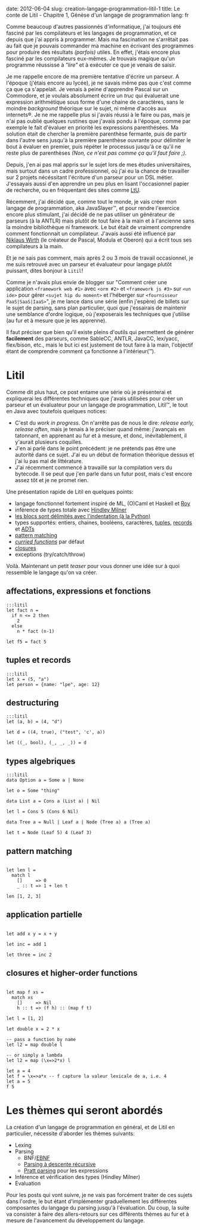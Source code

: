 date: 2012-06-04
slug: creation-langage-programmation-litil-1
title: Le conte de Litil - Chapitre 1, Génèse d'un langage de programmation
lang: fr

Comme beaucoup d'autres passionnés d'informatique, j'ai toujours été fasciné par les compilateurs et les langages de programmation, et ce depuis que j'ai appris à programmer. Mais ma fascination ne s'arrêtait pas au fait que je pouvais commander ma machine en écrivant des programmes pour produire des résultats *(parfois)* utiles. En effet, j'étais encore plus fasciné par les compilateurs eux-mêmes. Je trouvais magique qu'un programme réussisse à *"lire"* et à exécuter ce que je venais de saisir.

Je me rappelle encore de ma première tentative d'écrire un parseur. A l'époque (j'étais encore au lycée), je ne savais même pas que c'est comme ça que ça s'appelait. Je venais à peine d'apprendre Pascal sur un Commodore, et je voulais absolument écrire un *truc* qui évaluerait une expression arithmétique sous forme d'une chaine de caractères, sans le moindre *background* théorique sur le sujet, ni même d'accès aux internets®. Je ne me rappelle plus si j'avais réussi à le faire ou pas, mais je n'ai pas oublié quelques rustines que j'avais pondu à l'époque, comme par exemple le fait d'évaluer en priorité les expressions parenthésées. Ma solution était de chercher la première parenthèse fermante, puis de partir dans l'autre sens jusqu'à la première parenthèse ouvrante pour délimiter le bout à évaluer en premier, puis répéter le processus jusqu'à ce qu'il ne reste plus de parenthèses *(Non, ce n'est pas comme ça qu'il faut faire ;)*.

Depuis, j'en ai pas mal appris sur le sujet lors de mes études universitaires, mais surtout dans un cadre professionnel, où j'ai eu la chance de travailler sur 2 projets nécéssitant l'écriture d'un parseur pour un DSL métier. J'essayais aussi d'en apprendre un peu plus en lisant l'occasionnel papier de recherche, ou en fréquentant des sites comme [LtU](http://lambda-the-ultimate.org/).

Récemment, j'ai décidé que, comme tout le monde, je vais créer mon langage de programmation, aka JavaSlayer™, et pour rendre l'exercice encore plus stimulant, j'ai décidé de ne pas utiliser un générateur de parseurs (à la ANTLR) mais plutôt de tout faire à la main et à l'ancienne sans la moindre bibliothèque ni framework. Le but était de vraiment comprendre comment fonctionnait un compilateur. J'avais aussi été influencé par [Niklaus Wirth](http://en.wikipedia.org/wiki/Niklaus_Wirth) (le créateur de Pascal, Modula et Oberon) qui a écrit tous ses compilateurs à la main.

Et je ne sais pas comment, mais après 2 ou 3 mois de travail occasionnel, je me suis retrouvé avec un parseur et évaluateur pour langage plutôt puissant, dites bonjour à `Litil`!

Comme je n'avais plus envie de blogger sur "Comment créer une application `<framework web #1>` avec `<orm #2>` et `<framework js #3>` sur `<un ide>` pour gérer `<sujet hip du moment>` et l'héberger sur `<fournisseur PaaS|SaaS|IaaS>`", je me lance dans une série (enfin j'espère) de billets sur le sujet de parsing, sans plan particulier, quoi que j'essairais de maintenir une semblance d'ordre logique, où j'exposerais les techniques que j'utilise (au fur et à mesure que je les apprenne).

Il faut préciser que bien qu'il existe pleins d'outils qui permettent de générer **facilement** des parseurs, comme SableCC, ANTLR, JavaCC, lex/yacc, flex/bison, etc., mais le but ici est justement de tout faire à la main, l'objectif étant de comprendre comment ça fonctionne à l'intérieur(™).

# Litil

Comme dit plus haut, ce post entame une série où je présenterai et expliquerai les différentes techniques que j'avais utilisées pour créer un parseur et un évaluateur pour un langage de programmation, Litil™, le tout en Java avec toutefois quelques notices:

* C'est du *work in progress*. On n'arrête pas de nous le dire: *release early, release often*, mais je tenais à le préciser quand même: j'avançais en tatonnant, en apprenant au fur et à mesure, et donc, inévitablement, il y'aurait plusieurs coquilles.
* J'en ai parlé dans le point précédent: je ne prétends pas être une autorité dans ce sujet. J'ai eu un début de formation théorique dessus et j'ai lu pas mal de littérature.
* J'ai récemment commencé à travaillé sur la compilation vers du bytecode. Il se peut que j'en parle dans un futur post, mais c'est encore assez tôt et je ne promet rien.

Une présentation rapide de Litil en quelques points:

* langage fonctionnel fortement inspiré de ML, (O)Caml et Haskell et [Roy](http://roy.brianmckenna.org/)
* inférence de types totale avec [Hindley Milner](http://en.wikipedia.org/wiki/Hindley-Milner_type_inference)
* [les blocs sont délimités avec l'indentation (à la Python)](http://en.wikipedia.org/wiki/Off-side_rule)
* types supportés: entiers, chaines, booléens, caractères, [tuples](http://en.wikipedia.org/wiki/Tuple), [records](http://en.wikipedia.org/wiki/Record_\(computer_science\)) et [ADTs](http://en.wikipedia.org/wiki/Algebraic_data_type)
* [pattern matching](http://en.wikipedia.org/wiki/Pattern_matching)
* *[curried functions](http://en.wikipedia.org/wiki/Currying)* par défaut
* [closures](http://en.wikipedia.org/wiki/Closure_\(computer_science\))
* exceptions (try/catch/throw)

Voilà. Maintenant un petit *teaser* pour vous donner une idée sur à quoi ressemble le langage qu'on va créer.

## affectations, expressions et fonctions

    :::litil
    let fact n =
      if n <= 2 then
        2
      else
        n * fact (n-1)
    
    let f5 = fact 5



## tuples et records

    :::litil
    let x = (5, "a")
    let person = {name: "lpe", age: 12}


## destructuring

    :::litil
    let (a, b) = (4, "d")
    
    let d = ((4, true), ("test", 'c', a))
    
    let ((_, bool), (_, _, _)) = d
    


## types algebriques

    :::litil
    data Option a = Some a | None
    
    let o = Some "thing"
    
    data List a = Cons a (List a) | Nil
    
    let l = Cons 5 (Cons 6 Nil)
    
    data Tree a = Null | Leaf a | Node (Tree a) a (Tree a)
    
    let t = Node (Leaf 5) 4 (Leaf 3)




## pattern matching

```litil

let len l =
  match l
    []     => 0
    _ :: t => 1 + len t

len [1, 2, 3]
```

## application partielle

```litil

let add x y = x + y

let inc = add 1

let three = inc 2
```

## closures et higher-order functions

```litil

let map f xs =
  match xs
    []     => Nil
    h :: t => (f h) :: (map f t)

let l = [1, 2]

let double x = 2 * x

-- pass a function by name
let l2 = map double l

-- or simply a lambda
let l2 = map (\x=>2*x) l

let a = 4
let f = \x=>a*x -- f capture la valeur lexicale de a, i.e. 4
let a = 5
f 5
```

# Les thèmes qui seront abordés

La création d'un langage de programmation en général, et de Litil en particulier, nécessite d'aborder les thèmes suivants:

* Lexing
* Parsing
	* BNF/[EBNF](http://en.wikipedia.org/wiki/Ebnf) 
	* [Parsing à descente récursive](http://en.wikipedia.org/wiki/Recursive_descent_parser)
	* [Pratt parsing](http://en.wikipedia.org/wiki/Pratt_parser) pour les expressions
* Inférence et vérification des types (Hindley Milner)
* Evaluation

Pour les posts qui vont suivre, je ne vais pas forcément traiter de ces sujets dans l'ordre, le but étant d'implémenter graduellement les différentes composantes du langage du parsing jusqu'à l'évaluation. Du coup, la suite va consister à faire des allers-retours sur ces différents thèmes au fur et à mesure de l'avancement du développement du langage.
